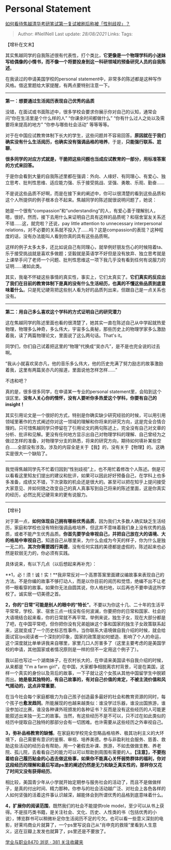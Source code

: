 # Personal Statement
[如何看待焦越清华考研笔试第一复试被刷后称被「性别歧视」？](https://www.zhihu.com/question/316439253/answer/626282558)

> Author: #NellNell
Last update: *28/08/2021*
Links:
Tags:

【增补在文末】

其实焦越同学的自我陈述很有代表性，打个类比，**它更像是一个物理学科的小迷妹写给偶像的小情书，而不像一个将要投身到这一科研领域的预备研究人员的自我陈述**。

在我读过的申请美国学校的personal statement中，非常多的陈述都是这种写作风格。借这里题给大家提醒，有两点要特别注意一下。

---

**第一：想要通过生活阅历表现自己优秀的品质**

没错，在面试或书面陈述中，很多学校会要求你展示你对自己的认知，通常会问“你在生活里是个什么样的人” “你课余时间都做什么” “你有什么过人之处以及需要将来提高的地方” “你参与哪些社会活动” 等等等等。

对于在中国应试教育体制下长大的学生，这些问题并不容易回答。**原因就在于我们确实没有什么生活阅历，也确实没有强调品格的培养**。于是，**只能强行联系、尬聊**。

**很多同学的对应方式就是，干脆把这些问题也当成应试教育的一部分，用标准答案的方式来回答。**

于是你会看到大量的自我陈述里都在强调：外向、人缘好、有同理心、有爱心、独立思考、批判性思维、适应能力强、乐于接受挑战、坚强、勇敢、乐观、勤奋……

不是说这些品质不好啊，而是在接下来的阐述中，你可以很清楚的看到这些品质和这个人所提供的例子根本合不起来。焦越同学的陈述就很说明问题了，她说：

她是一个很有“compassion”和“understanding”的人，有爱心善于理解别人，嗯，很好。然而，接下去用什么来证明自己具有这样的品质呢？和宿舍室友关系还不错……这，就完啦？还说，pay little attention to unnecessary interpersonal relations，对不必要的关系就不投入了……吗？这是compassion的表现？这种程度的话，没有办法能叫人看到你真的具有这些品质啊。

这样的例子太多太多，还比如说自己有同理心，就举例好朋友伤心的时候陪着ta、乐于接受挑战就是喜欢多做题；坚毅就是英语学不好但是没有放弃、独立思考就是上课举手问了老师一个问题、批判性思维这一项下我几乎没有看到任何有说服力的证明……诸如此类。

其实，我毫不怀疑这些事情的真实性，事实上，它们太真实了。**它们真实的反应出了我们在目前的教育体制下是真的没有什么生活经历，也真的不懂这些品质到底意味着什么**。只是死记硬背把这些别人看为好的品质列出来，但跟自己是一点关系也没有。

---

**第二：用自己多么喜欢这个学科的方式证明自己的研究潜力**

这在焦越同学的陈述里面也看的很清楚了，她其实一直在陈述自己从中学起就热爱物理，物理多么神奇，多么伟大，宇宙多么奥秘，那些历史上的物理学家多么激励着我，读了两篇物理论文，里面说了这么两句话。That's it。

同学们，你们自己试着把这里的“物理”代换成“吴亦凡”，是不是也完全说的过去啊。

“我从小就喜欢吴亦凡，他的音乐多么伟大，他的历史充满了努力励志的故事激励着我，这里有两篇吴亦凡的报道，里面说他怎样怎样……”

不违和吧？

真的是，很多很多同学，在申请某一专业的personal statement里，会陷到这个误区里。**没有人关心你的情怀，没有人要听你多热爱这个学科，你要有自己的insight！**

其实引用论文是一个很好的方式，特别是你确实缺少研究经验的时候，可以用引用领域里著作的方式阐述你对这一领域的理解和你将来的研究方向，这是完全合情合理的。只可惜焦越同学只停留在了引用论文的两句陈述上，完全没有自己对文章的分析、批评和见解。更没有任何地方显示出自己对物理学科的理解、自己曾经为之做过怎样的准备，对物理学分支的熟悉，将来的研究方向，期待如何填补某些空白……全部没有涉及。涉及的内容全是关于【我】的，没有关于【物理】的。这确实是很大一个缺陷了。

---

我觉得焦越同学先不忙着归因到“性别歧视”上，也不用忙着修改个人陈述。倒是可以看看这里知友们提出的建议和批评，如果可以因此好好预备自己，在学科上也多多准备，成绩又不错，下次录取的机会还是很大的。甚至可以把在知乎上提问接受大家意见、并如何随之改变自己的真人真事写到自己将来的陈述里面，这是你真实的经历，必然比死记硬背来的更有说服力。

---

【增补】

对于第一点，**如何体现自己拥有哪些优秀品质**，因为我们大多数人确实缺乏生活经历，家庭和学校也没有特别强调品格培养，但这并不意味着我们身上没有优秀的品质，或者不能产生优秀品质。**你首先要学会审视自己，并把自己放在大的语境、大的格局中审视自己**，知道自己从哪里来，为什么会成为今天的样子，你为什么是独一无二的。**其次你需要践行美德**，没有任何实践的美德都是虚假的，陈述起来也必然是软弱无力的，你必须有实践。

具体说来，有以下几点（以后想起来再补充）：

**1，必！须！诚！实！**我非常反对一个高票答案里面建议编故事来表现自己的方法。不是你编的故事不够打动人，而是以你目前的阅历和觉悟，绝编不出不让老师一眼看穿的故事。如果你无法自圆其说，你人格扫地，以后再也不要申请这所学校了。诚实居一切美德之首。

**2，你的“日常”可能是别人的眼中的“特长”**。不要以为你这十几、二十年的生活平平常常，学校、家、宿舍三点一线没有任何波澜，你要把你的日常和国家、社会的大语境结合起来看，你的日常就不再平常。举例来说，独生子女，现在大部分都是了吧，在中国平常吧，但你把你没有兄弟姐妹这个事和国家的独生子女政策联系起来，这就变成了一个历史标志性事件。当你联系大语境做自我介绍的时候，就会给面试官/ps阅读者一个深刻的印象，国家的政策是如何塑造、影响了个人的命运，这个深度就比单单讲我来自哪里，家里几口人厉害多了（这里主要考虑的是美国学校的申请，其他国家或者情况原则是一样的但不一定用这个例子了）。

我以前也写过一个湖南妹子，在农村长大的，在申请来美国读书自我介绍的时候，从来都是 "I'm a farm girl"，在中国，大家都争相脱离农村背景，可是在美国，这样一个真实的身份以及背后的故事，一下子就让这个女孩从其他中国留学生中脱颖而出。**她是极其独特的，有自己故事的，有对自己价值的肯定，不被主流价值和风气摇动的，这点非常重要**。

在当今社会每个家庭都极力为自己孩子创造最多最好的社会和教育资源的同时，每个孩子也**愈发趋同**。所能展现的也越来越类似：谁没学过乐器，谁没出国旅游，谁没参加过比赛，谁没各种课外班颁发的各种证书？反而是没有这些经历的人可能更能叙述出来独一无二的故事。当然，有这些经历不是不可以，只不过在如此类似的经历中提取自己独特的那部分会有一切困难。也许需要从这些经历之外审视自己。

**3，弥补品格教育的缺憾**。在家庭和学校完全忽略品格培养、极其功利主义的大环境下，自己需要有意识的鉴察、审视、培养美德。参与非盈利社会服务、慈善、救助这些活动的经历会有帮助，用一个暑假去补课、旅游，不如去做做支教、养老院、孤儿院，去看看自己的能力可以可以帮助到周围有需要的人。**【注意】，不要抱着给自己履历贴金的心态去做这些事，如果你不能真心关怀弱势群体的福利，你对这段经历的理解和最后写进ps里的阐述仍然是无力和缺乏真实性的，那样你又花了时间又没有获得经历**。

相比较，美国青少年从小学就开始定期参与服务社会的活动了，而且不是做做样子，是真的付出时间、精力那种。你参与的社会活动越广泛、对社会上各色各样的人如何坚强的活着这件事认识越深，越能体会到所谓优秀的品格到底意味着什么。

**4，扩展你的阅读范围**，既然我们的社会不能提供role model，至少可以从书上获得。不是技巧类书籍，是关注社会、文化、历史、人性类的书（包括优秀的小说），博览群书可以稍微补足你生活阅历不足的亏欠。也可以看一些意义深刻的电影，好莱坞商业片就算了，一个ps里写说自己从“肖申克的救赎”里看到人生意义，这在豆瓣上发发也就算了，ps里还是不要放了。

[学业与职业8470 浏览 · 381 关注收藏夹](https://zhihu.com/collection/430675974)

